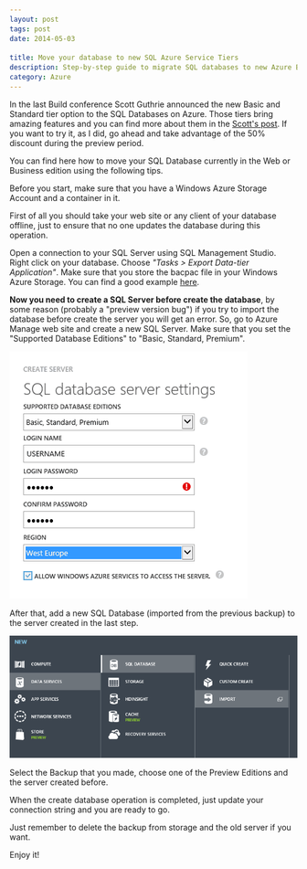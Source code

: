 ```yaml
---
layout: post
tags: post
date: 2014-05-03

title: Move your database to new SQL Azure Service Tiers
description: Step-by-step guide to migrate SQL databases to new Azure Basic and Standard tiers with bacpac export/import and troubleshooting tips.
category: Azure
---
```


In the last Build conference Scott Guthrie announced the new Basic and Standard tier option to the SQL Databases on Azure. Those tiers bring amazing features and you can find more about them in the [Scott's post](https://prod-static-asp-blogs.azurewebsites.net/scottgu/azure-99-95-sql-database-sla-500-gb-db-size-improved-performance-self-service-restore-and-business-continuity/?). If you want to try it, as I did, go ahead and take advantage of the 50% discount during the preview period.

You can find here how to move your SQL Database currently in the Web or Business edition using the following tips.

Before you start, make sure that you have a Windows Azure Storage Account and a container in it.

First of all you should take your web site or any client of your database offline, just to ensure that no one updates the database during this operation.

Open a connection to your SQL Server using SQL Management Studio. Right click on your database. Choose _"Tasks > Export Data-tier Application"_. Make sure that you store the bacpac file in your Windows Azure Storage. You can find a good example [here](https://blogs.msdn.com/b/brunoterkaly/archive/2013/09/26/how-to-export-an-on-premises-sql-server-database-to-windows-azure-storage.aspx?Redirected=true).

**Now you need to create a SQL Server before create the database**, by some reason (probably a "preview version bug") if you try to import the database before create the server you will get an error. So, go to Azure Manage web site and create a new SQL Server. Make sure that you set the "Supported Database Editions" to "Basic, Standard, Premium".

![alt text](/images/move-database-new-sql-azure-service-tiers-create-server.png "Create a new server")

After that, add a new SQL Database (imported from the previous backup) to the server created in the last step.

![alt text](/images/move-database-new-sql-azure-service-tiers-import-database.png "Create a new database menu")

Select the Backup that you made, choose one of the Preview Editions and the server created before.

When the create database operation is completed, just update your connection string and you are ready to go.

Just remember to delete the backup from storage and the old server if you want.

Enjoy it!
